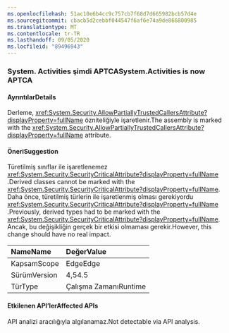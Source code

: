 ```yaml
---
ms.openlocfilehash: 51ac10e6b4cc9c757cb7f68d7d665982bcb57d4e
ms.sourcegitcommit: cbacb5d2cebbf044547f6af6e74a9de866800985
ms.translationtype: MT
ms.contentlocale: tr-TR
ms.lasthandoff: 09/05/2020
ms.locfileid: "89496943"
---
```

### <a name="systemactivities-is-now-aptca"></a><span data-ttu-id="a4bcd-101">System. Activities şimdi APTCA</span><span class="sxs-lookup"><span data-stu-id="a4bcd-101">System.Activities is now APTCA</span></span>

#### <a name="details"></a><span data-ttu-id="a4bcd-102">Ayrıntılar</span><span class="sxs-lookup"><span data-stu-id="a4bcd-102">Details</span></span>

<span data-ttu-id="a4bcd-103">Derleme, <xref:System.Security.AllowPartiallyTrustedCallersAttribute?displayProperty=fullName> özniteliğiyle işaretlenir.</span><span class="sxs-lookup"><span data-stu-id="a4bcd-103">The assembly is marked with the <xref:System.Security.AllowPartiallyTrustedCallersAttribute?displayProperty=fullName> attribute.</span></span>

#### <a name="suggestion"></a><span data-ttu-id="a4bcd-104">Öneri</span><span class="sxs-lookup"><span data-stu-id="a4bcd-104">Suggestion</span></span>

<span data-ttu-id="a4bcd-105">Türetilmiş sınıflar ile işaretlenemez <xref:System.Security.SecurityCriticalAttribute?displayProperty=fullName> .</span><span class="sxs-lookup"><span data-stu-id="a4bcd-105">Derived classes cannot be marked with the <xref:System.Security.SecurityCriticalAttribute?displayProperty=fullName>.</span></span> <span data-ttu-id="a4bcd-106">Daha önce, türetilmiş türlerin ile işaretlenmiş olması gerekiyordu <xref:System.Security.SecurityCriticalAttribute?displayProperty=fullName> .</span><span class="sxs-lookup"><span data-stu-id="a4bcd-106">Previously, derived types had to be marked with the <xref:System.Security.SecurityCriticalAttribute?displayProperty=fullName>.</span></span> <span data-ttu-id="a4bcd-107">Ancak, bu değişikliğin gerçek bir etkisi olmaması gerekir.</span><span class="sxs-lookup"><span data-stu-id="a4bcd-107">However, this change should have no real impact.</span></span>

| <span data-ttu-id="a4bcd-108">Name</span><span class="sxs-lookup"><span data-stu-id="a4bcd-108">Name</span></span>    | <span data-ttu-id="a4bcd-109">Değer</span><span class="sxs-lookup"><span data-stu-id="a4bcd-109">Value</span></span>       |
|:--------|:------------|
| <span data-ttu-id="a4bcd-110">Kapsam</span><span class="sxs-lookup"><span data-stu-id="a4bcd-110">Scope</span></span>   |<span data-ttu-id="a4bcd-111">Edge</span><span class="sxs-lookup"><span data-stu-id="a4bcd-111">Edge</span></span>|
|<span data-ttu-id="a4bcd-112">Sürüm</span><span class="sxs-lookup"><span data-stu-id="a4bcd-112">Version</span></span>|<span data-ttu-id="a4bcd-113">4,5</span><span class="sxs-lookup"><span data-stu-id="a4bcd-113">4.5</span></span>|
|<span data-ttu-id="a4bcd-114">Tür</span><span class="sxs-lookup"><span data-stu-id="a4bcd-114">Type</span></span>|<span data-ttu-id="a4bcd-115">Çalışma Zamanı</span><span class="sxs-lookup"><span data-stu-id="a4bcd-115">Runtime</span></span>|

#### <a name="affected-apis"></a><span data-ttu-id="a4bcd-116">Etkilenen API’ler</span><span class="sxs-lookup"><span data-stu-id="a4bcd-116">Affected APIs</span></span>

<span data-ttu-id="a4bcd-117">API analizi aracılığıyla algılanamaz.</span><span class="sxs-lookup"><span data-stu-id="a4bcd-117">Not detectable via API analysis.</span></span>

<!--

#### Affected APIs

Not detectable via API analysis.

-->
